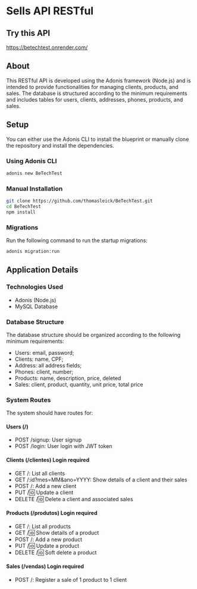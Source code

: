 # Sells API RESTful

## Try this API

https://betechtest.onrender.com/

## About

This RESTful API is developed using the Adonis framework (Node.js) and is intended to provide functionalities for managing clients, products, and sales. The database is structured according to the minimum requirements and includes tables for users, clients, addresses, phones, products, and sales.

## Setup

You can either use the Adonis CLI to install the blueprint or manually clone the repository and install the dependencies.

### Using Adonis CLI

```bash
adonis new BeTechTest
```

### Manual Installation

```bash
git clone https://github.com/thomasleick/BeTechTest.git
cd BeTechTest
npm install
```

### Migrations

Run the following command to run the startup migrations:

```bash
adonis migration:run
```

## Application Details

### Technologies Used

- Adonis (Node.js)
- MySQL Database

### Database Structure

The database structure should be organized according to the following minimum requirements:

- Users: email, password;
- Clients: name, CPF;
- Address: all address fields;
- Phones: client, number;
- Products: name, description, price, deleted
- Sales: client, product, quantity, unit price, total price

### System Routes

The system should have routes for:

#### Users (/)
- POST /signup: User signup
- POST /login: User login with JWT token

#### Clients (/clientes) Login required
- GET /: List all clients
- GET /:id?mes=MM&ano=YYYY: Show details of a client and their sales
- POST /: Add a new client
- PUT /:id: Update a client
- DELETE /:id: Delete a client and associated sales

#### Products (/produtos) Login required
- GET /: List all products
- GET /:id: Show details of a product
- POST /: Add a new product
- PUT /:id: Update a product
- DELETE /:id: Soft delete a product

#### Sales (/vendas) Login required
- POST /: Register a sale of 1 product to 1 client

